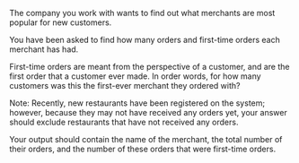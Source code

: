 The company you work with wants to find out what merchants are most popular for new customers.

You have been asked to find how many orders and first-time orders each merchant has had.

First-time orders are meant from the perspective of a customer, and are the first order that a customer ever made. In order words, for how many customers was this the first-ever merchant they ordered with?

Note: Recently, new restaurants have been registered on the system; however, because they may not have received any orders yet, your answer should exclude restaurants that have not received any orders.

Your output should contain the name of the merchant, the total number of their orders, and the number of these orders that were first-time orders.